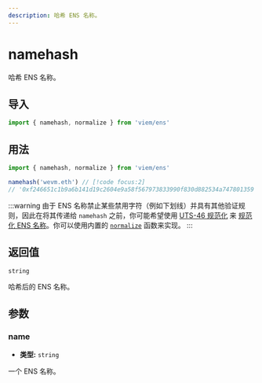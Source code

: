 ```yaml
---
description: 哈希 ENS 名称。
---
```


# namehash

哈希 ENS 名称。

## 导入

```ts
import { namehash, normalize } from 'viem/ens'
```

## 用法

```ts
import { namehash, normalize } from 'viem/ens'

namehash('wevm.eth') // [!code focus:2]
// '0xf246651c1b9a6b141d19c2604e9a58f567973833990f830d882534a747801359'
```

:::warning
由于 ENS 名称禁止某些禁用字符（例如下划线）并具有其他验证规则，因此在将其传递给 `namehash` 之前，你可能希望使用 [UTS-46 规范化](https://unicode.org/reports/tr46) 来 [规范化 ENS 名称](https://docs.ens.domains/contract-api-reference/name-processing#normalising-names)。你可以使用内置的 [`normalize`](/docs/ens/utilities/normalize) 函数来实现。
:::

## 返回值

`string`

哈希后的 ENS 名称。

## 参数

### name

- **类型:** `string`

一个 ENS 名称。